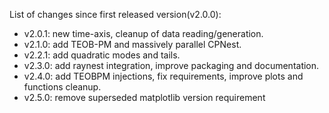 List of changes since first released version(v2.0.0):

* v2.0.1: new time-axis, cleanup of data reading/generation.
* v2.1.0: add TEOB-PM and massively parallel CPNest.
* v2.2.1: add quadratic modes and tails.
* v2.3.0: add raynest integration, improve packaging and documentation.
* v2.4.0: add TEOBPM injections, fix requirements, improve plots and functions cleanup.
* v2.5.0: remove superseded matplotlib version requirement
